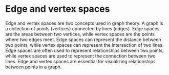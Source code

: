 # Edge and vertex spaces

Edge and vertex spaces are two concepts used in graph theory. A graph is a collection of points (vertices) connected by lines (edges). Edge spaces are the areas between two vertices, while vertex spaces are the points where two edges meet. Edge spaces can represent the distance between two points, while vertex spaces can represent the intersection of two lines. Edge spaces are often used to represent relationships between two points, while vertex spaces are used to represent the connection between two lines. Edge and vertex spaces are essential for visualizing relationships between points in a graph.

